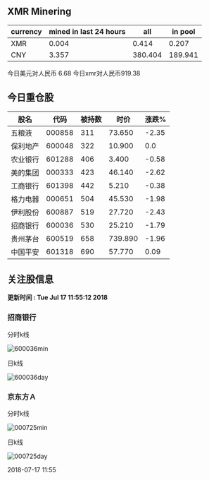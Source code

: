 ## XMR Minering

|currency|mined in last 24 hours|all|in pool|
|---|---|---|---|
|XMR|0.004|0.414|0.207|
|CNY|3.357|380.404|189.941|

今日美元对人民币 6.68	今日xmr对人民币919.38


## 今日重仓股 

|股名|代码|被持数|时价|涨跌%|
|---|---|---|---|---|
|五粮液|000858|311|73.650|-2.35|
|保利地产|600048|322|10.900|0.0|
|农业银行|601288|406|3.400|-0.58|
|美的集团|000333|423|46.140|-2.62|
|工商银行|601398|442|5.210|-0.38|
|格力电器|000651|504|45.530|-1.98|
|伊利股份|600887|519|27.720|-2.43|
|招商银行|600036|530|25.210|-1.79|
|贵州茅台|600519|658|739.890|-1.96|
|中国平安|601318|690|57.770|0.09|

## 关注股信息
**更新时间 : Tue Jul 17 11:55:12 2018**
### 招商银行 
分时k线

![600036min](http://image.sinajs.cn/newchart/min/n/sh600036.gif)

日k线

![600036day](http://image.sinajs.cn/newchart/daily/n/sh600036.gif)

### 京东方Ａ 
分时k线

![000725min](http://image.sinajs.cn/newchart/min/n/sz000725.gif)

日k线

![000725day](http://image.sinajs.cn/newchart/daily/n/sz000725.gif)

2018-07-17 11:55